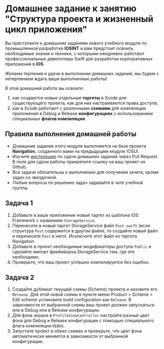 # Домашнее задание к занятию "Структура проекта и жизненный цикл приложения"

Вы приступаете к домашним заданиям нового учебного модуля по промышленной разработке **IOSINT** и вам предстоит освоить необходимые знания и техники, с которыми ежедневно работают профессиональные девелоперы Swift для разработки корпоративных приложений в **iOS**.

Желаем терпения и удачи в выполнении домашних заданий, мы будем с нетерпением ждать ваши выполненные работы!

В этой домашней работе вы освоите:
1) как создаются новые отдельные **таргеты** в Xcode для существующего проекта, как для них настраиваются права доступа;
2) как в Xcode работают с различными **схемами** для компиляции приложения в Debug и Release **конфигурациях** с использованием специальных **флагов компиляции**.

## Правила выполнения домашней работы

* Домашние задания этого модуля выполняется на базе проекта **Navigation**, созданного вами на предыдущем модуле IOSUI.
* Изучите [инструкцию](https://github.com/netology-code/iosint-homeworks/blob/main/Pull%20request's%20guideline.md) по сдаче домашних заданий через Pull Request. В поле для сдачи работы прикрепите ссылку на ваш проект на Github.
* Все задачи обязательны к выполнению для получения зачета, кроме задач со звездочкой.
* Любые вопросы по решению задач задавайте в чате учебной группы.

## Задача 1
1. Добавьте в ваше приложение новый таргет из шаблона iOS: Framework с названием `StorageService`.
2. Перенесите в новый таргет StorageService файл `Post.swift` (если структура `Post` содержится в другом файле, то создайте новый файл и перенесите `Post` в него). Исключите этот файл из таргета Navigation.
3. Добавьте в проект необходимые модификаторы доступа `Public` и сделайте импорт фреймворка StorageService там, где это необходимо.
4. Проверьте, что ваш проект успешно компилируется без ошибок.

## Задача 2
1. Создайте дубликат текущей схемы (Scheme) проекта и назовите его `Release`. Для этой новой схемы в пункте меню Product > Scheme > Edit scheme установите build configuration как `Release`. В зависимости от выбранной схемы ваш проект должен запускаться или в Debug или в Release конфигурации.
2. Для фона экрана в `ProfileViewController` настройте разный цвет фона для Debug и Release конфигурации с помощью специального флага компиляции `DEBUG`.
3. Запустите проект в обеих схемах и проверьте, что цвет фона автоматически меняется в зависимости от выбранной конфигурации.
